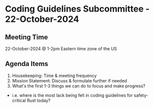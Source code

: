# Coding Guidelines Subcommittee - 22-October-2024

## Meeting Time

22-October-2024 @ 1-2pm Eastern time zone of the US

## Agenda Items

1. Housekeeping: Time & meeting frequency
2. Mission Statement: Discuss & formulate further if needed
3. What's the first 1-3 things we can do to focus and make progress?
  * i.e. where is the most lack being felt in coding guidelines for safety-critical Rust today?


